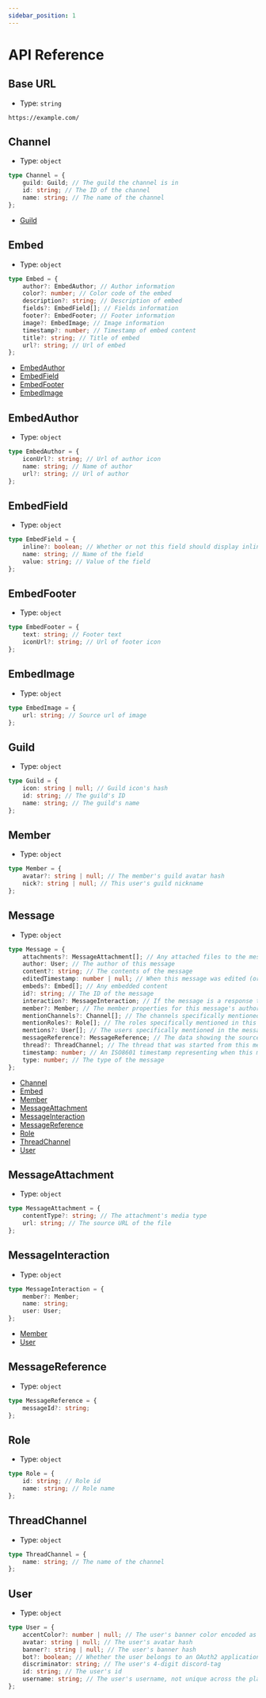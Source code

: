 ```yaml
---
sidebar_position: 1
---
```


# API Reference

## Base URL

- Type: `string`

`https://example.com/`

## Channel

- Type: `object`

```ts
type Channel = {
	guild: Guild; // The guild the channel is in
	id: string; // The ID of the channel
	name: string; // The name of the channel
};
```

- [Guild](#guild)

## Embed

- Type: `object`

```ts
type Embed = {
	author?: EmbedAuthor; // Author information
	color?: number; // Color code of the embed
	description?: string; // Description of embed
	fields?: EmbedField[]; // Fields information
	footer?: EmbedFooter; // Footer information
	image?: EmbedImage; // Image information
	timestamp?: number; // Timestamp of embed content
	title?: string; // Title of embed
	url?: string; // Url of embed
};
```

- [EmbedAuthor](#embedauthor)
- [EmbedField](#embedfield)
- [EmbedFooter](#embedfooter)
- [EmbedImage](#embedimage)

## EmbedAuthor

- Type: `object`

```ts
type EmbedAuthor = {
	iconUrl?: string; // Url of author icon
	name: string; // Name of author
	url?: string; // Url of author
};
```

## EmbedField

- Type: `object`

```ts
type EmbedField = {
	inline?: boolean; // Whether or not this field should display inline
	name: string; // Name of the field
	value: string; // Value of the field
};
```

## EmbedFooter

- Type: `object`

```ts
type EmbedFooter = {
	text: string; // Footer text
	iconUrl?: string; // Url of footer icon
};
```

## EmbedImage

- Type: `object`

```ts
type EmbedImage = {
	url: string; // Source url of image
};
```

## Guild

- Type: `object`

```ts
type Guild = {
	icon: string | null; // Guild icon's hash
	id: string; // The guild's ID
	name: string; // The guild's name
};
```

## Member

- Type: `object`

```ts
type Member = {
	avatar?: string | null; // The member's guild avatar hash
	nick?: string | null; // This user's guild nickname
};
```

## Message

- Type: `object`

```ts
type Message = {
	attachments?: MessageAttachment[]; // Any attached files to the message
	author: User; // The author of this message
	content?: string; // The contents of the message
	editedTimestamp: number | null; // When this message was edited (or null if never)
	embeds?: Embed[]; // Any embedded content
	id?: string; // The ID of the message
	interaction?: MessageInteraction; // If the message is a response to an interaction, the interaction it responds to
	member?: Member; // The member properties for this message's author
	mentionChannels?: Channel[]; // The channels specifically mentioned in this message
	mentionRoles?: Role[]; // The roles specifically mentioned in this message
	mentions?: User[]; // The users specifically mentioned in the message
	messageReference?: MessageReference; // The data showing the source of a crosspost, channel follow add, pin, or reply message
	thread?: ThreadChannel; // The thread that was started from this message, includes thread member object
	timestamp: number; // An ISO8601 timestamp representing when this message was sent
	type: number; // The type of the message
};
```

- [Channel](#channel)
- [Embed](#embed)
- [Member](#member)
- [MessageAttachment](#messageattachment)
- [MessageInteraction](#messageinteraction)
- [MessageReference](#messagereference)
- [Role](#role)
- [ThreadChannel](#threadchannel)
- [User](#user)

## MessageAttachment

- Type: `object`

```ts
type MessageAttachment = {
	contentType?: string; // The attachment's media type
	url: string; // The source URL of the file
};
```

## MessageInteraction

- Type: `object`

```ts
type MessageInteraction = {
	member?: Member;
	name: string;
	user: User;
};
```

- [Member](#member)
- [User](#user)

## MessageReference

- Type: `object`

```ts
type MessageReference = {
	messageId?: string;
};
```

## Role

- Type: `object`

```ts
type Role = {
	id: string; // Role id
	name: string; // Role name
};
```

## ThreadChannel

- Type: `object`

```ts
type ThreadChannel = {
	name: string; // The name of the channel
};
```

## User

- Type: `object`

```ts
type User = {
	accentColor?: number | null; // The user's banner color encoded as an integer representation of hexadecimal color code
	avatar: string | null; // The user's avatar hash
	banner?: string | null; // The user's banner hash
	bot?: boolean; // Whether the user belongs to an OAuth2 application
	discriminator: string; // The user's 4-digit discord-tag
	id: string; // The user's id
	username: string; // The user's username, not unique across the platform
};
```
